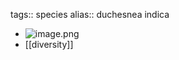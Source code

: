 tags:: species
alias:: duchesnea indica

- ![image.png](https://peach-geographical-bat-397.mypinata.cloud/ipfs/QmSFMmdUotpWRoSNQW3t4ZeezKHjWk9rxfYy5ysp7qsTYh)
- [[diversity]]